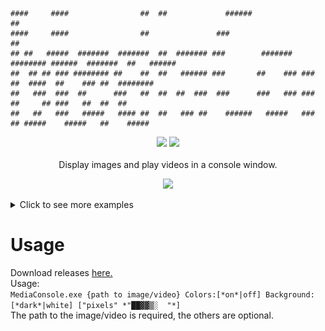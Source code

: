 ```
####     ####                ##  ##             ######                                     ##
####     ####                ##               ###                                          ##
## ##   #####  #######  #######  ##  ####### ###        #######  ######## ######  #######  ##   ######
##  ## ## ### ######## ##    ##  ##   ###### ###       ##    ### ###   ##  ####  ##    ### ##  ########
##   ###  ###  ##      ###   ##  ##  ##  ###  ###      ###   ### ###   ##     ## ###   ##  ##  ##
##   ##   ###   #####   #### ##  ##   ### ##    ######   #####   ###   ## #####    #####   ##    #####
```
<p align="center">
  <img src="https://img.shields.io/badge/License-GPLv3-blue.svg">
  <img src="https://img.shields.io/badge/version-1.3.1-blue.svg">
  <br/>
  <br/>
  <a>Display images and play videos in a console window.<a/>
</p>

<p align="center">
  <img src="README/gif2.gif">
</p>

<details><summary>Click to see more examples</summary>
  <p align="center">
    <img src="README/gif1.gif">
    <img src="README/picture1.jpg">
    <img src="README/picture2.jpg">
    <img src="README/picture3.jpg">
  <p align="center">
</details>

# Usage
Download releases [here.](https://github.com/GHenkje/MediaConsole/releases)\
Usage:\
`MediaConsole.exe {path to image/video} Colors:[*on*|off] Background:[*dark*|white] ["pixels" *"██▓▓▒░  "*]`\
The path to the image/video is required, the others are optional.
